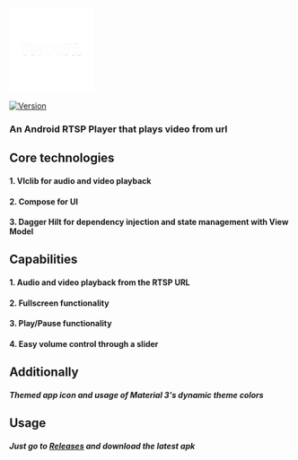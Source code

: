 <div align "center">
  <img src="./readme-files/vidplyr-logo-transparent.png" alt="Vidplyr logo" width="150" height="150"/>

[![Version](https://badgen.net/github/release/Lyubo33/VidPlayer)](https://github.com/Lyubo33/VidPlayer/releases/tag/0.0.2)
</div>

### An Android RTSP Player that plays video from url

## Core technologies
#### 1. Vlclib for audio and video playback
#### 2. Compose for UI
#### 3. Dagger Hilt for dependency injection and state management with View Model
## Capabilities
#### 1. Audio and video playback from the RTSP URL
#### 2. Fullscreen functionality
#### 3. Play/Pause functionality
#### 4. Easy volume control through a slider
## Additionally
##### Themed app icon and usage of Material 3's dynamic theme colors
## Usage
##### Just go to [Releases](https://github.com/Lyubo33/VidPlayer/releases) and download the latest apk


